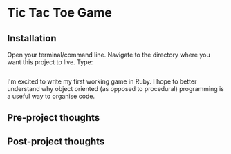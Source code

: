 # Tic Tac Toe Game


## Installation

Open your terminal/command line. Navigate to the directory where you want this project to live. Type:
```
```
I'm excited to write my first working game in Ruby. I hope to better understand why object oriented (as opposed to procedural) programming is a useful way to organise code.

## Pre-project thoughts


## Post-project thoughts
